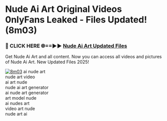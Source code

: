 # Nude Ai Art Original Videos 0nlyFans Leaked - Files Updated! (8m03)

<h3>🔴 CLICK HERE 🌐==►► <a href="https://tinyurl.com/52m3yx9h" rel="nofollow">Nude Ai Art Updated Files</a></h3>

Get Nude Ai Art and all content. Now you can access all videos and pictures of Nude Ai Art. New Updated Files 2025!

[![8m03](https://i.imgur.com/TnHtlc8.gif)](https://tinyurl.com/52m3yx9h)
ai nude art<br>
nude art video<br>
ai art nude<br>
nude ai art generator<br>
ai nude art generator<br>
art model nude<br>
ai nudes art<br>
video art nude<br>
nude art ai
